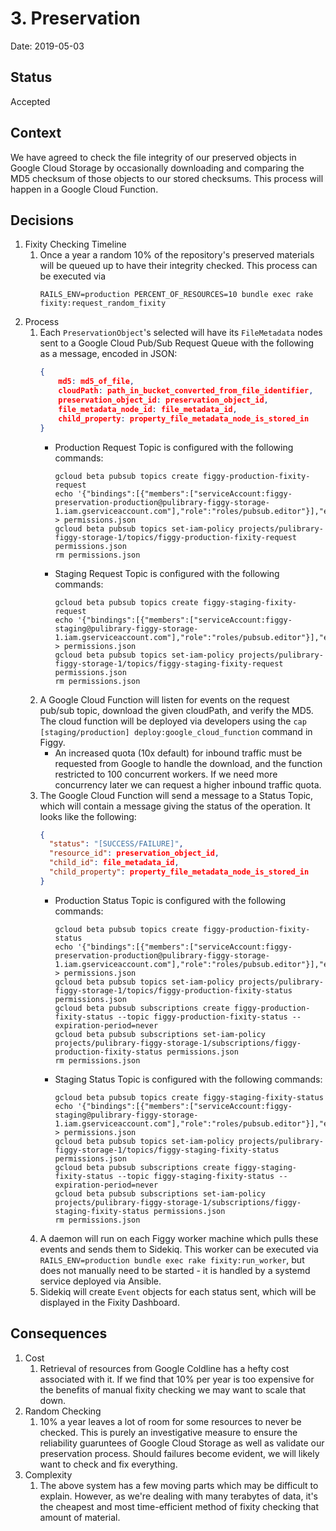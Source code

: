# 3. Preservation

Date: 2019-05-03

## Status

Accepted

## Context

We have agreed to check the file integrity of our preserved objects in Google
Cloud Storage by occasionally downloading and comparing the MD5 checksum of
those objects to our stored checksums. This process will happen in a Google
Cloud Function.

## Decisions

1. Fixity Checking Timeline
   1. Once a year a random 10% of the repository's preserved materials will be queued up
      to have their integrity checked. This process can be executed via
      ```
      RAILS_ENV=production PERCENT_OF_RESOURCES=10 bundle exec rake fixity:request_random_fixity
      ```
2. Process
   1. Each `PreservationObject`'s selected will have its `FileMetadata` nodes sent to a
      Google Cloud Pub/Sub Request Queue with the following as a message,
      encoded in JSON:
      ```json
      {
          md5: md5_of_file,
          cloudPath: path_in_bucket_converted_from_file_identifier,
          preservation_object_id: preservation_object_id,
          file_metadata_node_id: file_metadata_id,
          child_property: property_file_metadata_node_is_stored_in
      }
      ```
      - Production Request Topic is configured with the following commands:
        ```
        gcloud beta pubsub topics create figgy-production-fixity-request
        echo '{"bindings":[{"members":["serviceAccount:figgy-preservation-production@pulibrary-figgy-storage-1.iam.gserviceaccount.com"],"role":"roles/pubsub.editor"}],"etag":"ACAB"}' > permissions.json
        gcloud beta pubsub topics set-iam-policy projects/pulibrary-figgy-storage-1/topics/figgy-production-fixity-request permissions.json
        rm permissions.json
        ```
      - Staging Request Topic is configured with the following commands:
        ```
        gcloud beta pubsub topics create figgy-staging-fixity-request
        echo '{"bindings":[{"members":["serviceAccount:figgy-staging@pulibrary-figgy-storage-1.iam.gserviceaccount.com"],"role":"roles/pubsub.editor"}],"etag":"ACAB"}' > permissions.json
        gcloud beta pubsub topics set-iam-policy projects/pulibrary-figgy-storage-1/topics/figgy-staging-fixity-request permissions.json
        rm permissions.json
        ```
   1. A Google Cloud Function will listen for events on the request pub/sub
      topic, download the given cloudPath, and verify the MD5. The cloud
      function will be deployed via developers using the
      `cap [staging/production] deploy:google_cloud_function` command in Figgy.
      - An increased quota (10x default) for inbound traffic must be requested
        from Google to handle the download, and the function restricted to 100 concurrent
        workers. If we need more concurrency later we can request a higher
        inbound traffic quota.
   1. The Google Cloud Function will send a message to a Status Topic, which
      will contain a message giving the status of the operation. It looks like
      the following:
      ```json
      {
        "status": "[SUCCESS/FAILURE]",
        "resource_id": preservation_object_id,
        "child_id": file_metadata_id,
        "child_property": property_file_metadata_node_is_stored_in
      }
      ```
      - Production Status Topic is configured with the following commands:
        ```
        gcloud beta pubsub topics create figgy-production-fixity-status
        echo '{"bindings":[{"members":["serviceAccount:figgy-preservation-production@pulibrary-figgy-storage-1.iam.gserviceaccount.com"],"role":"roles/pubsub.editor"}],"etag":"ACAB"}' > permissions.json
        gcloud beta pubsub topics set-iam-policy projects/pulibrary-figgy-storage-1/topics/figgy-production-fixity-status permissions.json
        gcloud beta pubsub subscriptions create figgy-production-fixity-status --topic figgy-production-fixity-status --expiration-period=never
        gcloud beta pubsub subscriptions set-iam-policy projects/pulibrary-figgy-storage-1/subscriptions/figgy-production-fixity-status permissions.json
        rm permissions.json
        ```
      - Staging Status Topic is configured with the following commands:
        ```
        gcloud beta pubsub topics create figgy-staging-fixity-status
        echo '{"bindings":[{"members":["serviceAccount:figgy-staging@pulibrary-figgy-storage-1.iam.gserviceaccount.com"],"role":"roles/pubsub.editor"}],"etag":"ACAB"}' > permissions.json
        gcloud beta pubsub topics set-iam-policy projects/pulibrary-figgy-storage-1/topics/figgy-staging-fixity-status permissions.json
        gcloud beta pubsub subscriptions create figgy-staging-fixity-status --topic figgy-staging-fixity-status --expiration-period=never
        gcloud beta pubsub subscriptions set-iam-policy projects/pulibrary-figgy-storage-1/subscriptions/figgy-staging-fixity-status permissions.json
        rm permissions.json
        ```
   1. A daemon will run on each Figgy worker machine which pulls these events
      and sends them to Sidekiq. This worker can be executed via
      `RAILS_ENV=production bundle exec rake fixity:run_worker`, but does not
      manually need to be started - it is handled by a systemd service deployed
      via Ansible.
   1. Sidekiq will create `Event` objects for each status sent, which will be
      displayed in the Fixity Dashboard.

## Consequences

1. Cost
   1. Retrieval of resources from Google Coldline has a hefty cost associated
      with it. If we find that 10% per year is too expensive for the benefits of
      manual fixity checking we may want to scale that down.
1. Random Checking
   1. 10% a year leaves a lot of room for some resources to never be checked.
      This is purely an investigative measure to ensure the reliability
      guaruntees of Google Cloud Storage as well as validate our preservation process.
      Should failures become evident, we will likely want to check and fix
      everything.
2. Complexity
   1. The above system has a few moving parts which may be difficult to explain.
      However, as we're dealing with many terabytes of data, it's the cheapest
      and most time-efficient method of fixity checking that amount of material.
